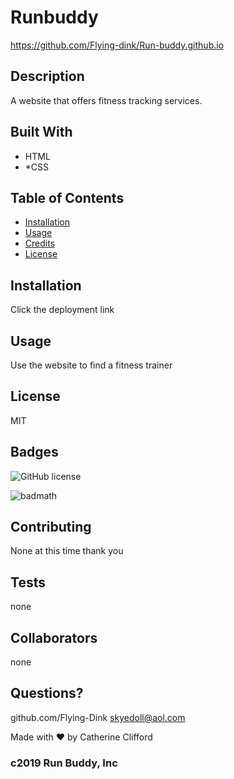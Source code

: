 # Runbuddy
https://github.com/Flying-dink/Run-buddy.github.io

## Description
A website that offers fitness tracking services.




## Built With 
* HTML
* *CSS









## Table of Contents 



* [Installation](#installation)
* [Usage](#usage)
* [Credits](#credits)
* [License](#license)


## Installation
Click the deployment link



## Usage 
Use the website to find a fitness trainer





## License
MIT







## Badges
![GitHub license](https://img.shields.io/badge/license-MIT-blue.svg)


![badmath](https://img.shields.io/github/languages/top/nielsenjared/badmath)




## Contributing
None at this time thank you




## Tests
none






## Collaborators
none










## Questions?

github.com/Flying-Dink
skyedoll@aol.com

Made with ❤️ by Catherine Clifford
### c2019 Run Buddy, Inc
